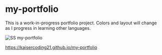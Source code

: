 
# my-portfolio
This is a work-in-progress portfolio project. Colors and layout will change as I progress in learning 
other languages.


![SS my-portfolio](https://user-images.githubusercontent.com/79459222/117596275-00bed980-b111-11eb-9f70-a03b7adff350.png)


https://kaisercoding21.github.io/my-portfolio
